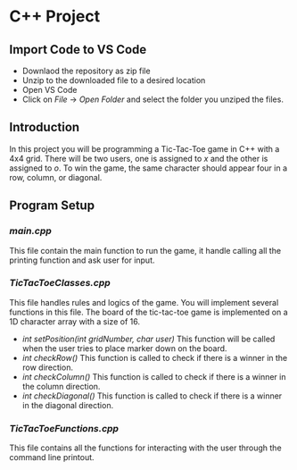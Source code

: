 # C++ Project
## Import Code to VS Code
- Downlaod the repository as zip file
- Unzip to the downloaded file to a desired location
- Open VS Code
- Click on *File* -> *Open Folder* and select the folder you unziped the files.

## Introduction
In this project you will be programming a Tic-Tac-Toe game in C++ with a 4x4 grid. There will be two users, one is assigned to *x* and the other is assigned to *o*. To win the game, the same character should appear four in a row, column, or diagonal.

## Program Setup
### *main.cpp*
This file contain the main function to run the game, it handle calling all the printing function and ask user for input.

### *TicTacToeClasses.cpp*
This file handles rules and logics of the game. You will implement several functions in this file. The board of the tic-tac-toe game is implemented on a 1D character array with a size of 16. 

- *int setPosition(int gridNumber, char user)* This function will be called when the user tries to place marker down on the board.
- *int checkRow()* This function is called to check if there is a winner in the row direction.
- *int checkColumn()* This function is called to check if there is a winner in the column direction.
- *int checkDiagonal()* This function is called to check if there is a winner in the diagonal direction.

### *TicTacToeFunctions.cpp* 
This file contains all the functions for interacting with the user through the command line printout. 